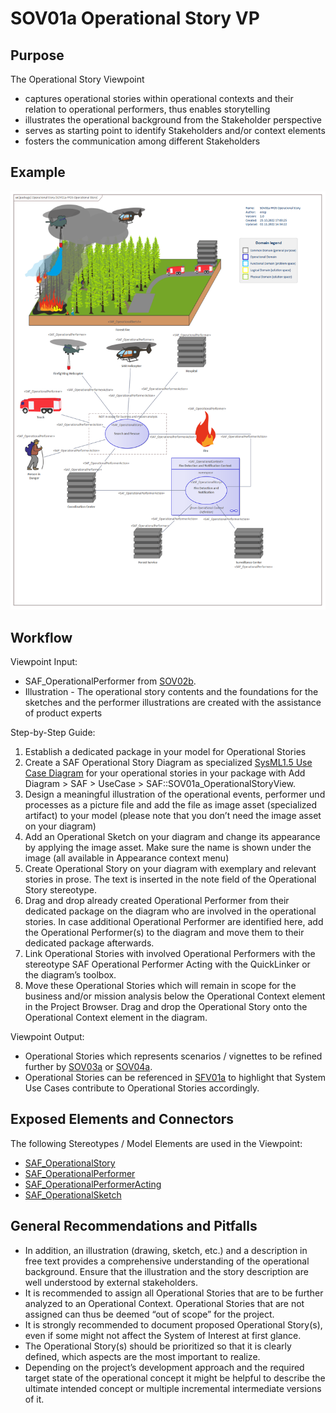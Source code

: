 # SOV01a Operational Story VP

## Purpose
The Operational Story Viewpoint
* captures operational stories within operational contexts and their relation to operational performers, thus enables storytelling
* illustrates the operational background from the Stakeholder perspective
* serves as starting point to identify Stakeholders and/or context elements
* fosters the communication among different Stakeholders

## Example
![SOV01a](../pics/SOV01a-example.png)

## Workflow
Viewpoint Input:
* SAF_OperationalPerformer from [SOV02b](Operational-Performer-Viewpoint.md).
* Illustration - The operational story contents and the foundations for the sketches and the performer illustrations are created with the assistance of product experts

Step-by-Step Guide:
1.	Establish a dedicated package in your model for Operational Stories
2.	Create a SAF Operational Story Diagram as specialized [SysML1.5 Use Case Diagram](https://sparxsystems.com/enterprise_architect_user_guide/16.1/guide_books/sysml-uc-dgms.html) for your operational stories in your package with Add Diagram > SAF > UseCase > SAF::SOV01a_OperationalStoryView.
3.	Design a meaningful illustration of the operational events, performer und processes as a picture file and add the file as image asset (specialized artifact) to your model (please note that you don’t need the image asset on your diagram)
4.	Add an Operational Sketch on your diagram and change its appearance by applying the image asset. Make sure the name is shown under the image (all available in Appearance context menu)
5.	Create Operational Story on your diagram with exemplary and relevant stories in prose. The text is inserted in the note field of the Operational Story stereotype.
6.	Drag and drop already created Operational Performer from their dedicated package on the diagram who are involved in the operational stories. In case additional Operational Performer are identified here, add the Operational Performer(s) to the diagram and move them to their dedicated package afterwards.
7.	Link Operational Stories with involved Operational Performers with the stereotype SAF Operational Performer Acting with the QuickLinker or the diagram’s toolbox.
8.	Move these Operational Stories which will remain in scope for the business and/or mission analysis below the Operational Context element in the Project Browser. Drag and drop the Operational Story onto the Operational Context element in the diagram.

Viewpoint Output:
* Operational Stories which represents scenarios / vignettes to be refined further by [SOV03a](Operational-Process-Viewpoint.md) or [SOV04a](Operational-Interaction-Viewpoint.md).
* Operational Stories can be referenced in [SFV01a](System-Use-Case-Viewpoint.md) to highlight that System Use Cases contribute to Operational Stories accordingly.

## Exposed Elements and Connectors
The following Stereotypes / Model Elements are used in the Viewpoint:
* [SAF_OperationalStory](https://github.com/GfSE/SAF-Specification/blob/TdSE2023/stereotypes.md#SAF_OperationalStory)
* [SAF_OperationalPerformer](https://github.com/GfSE/SAF-Specification/blob/TdSE2023/stereotypes.md#SAF_OperationalPerformer)
* [SAF_OperationalPerformerActing](https://github.com/GfSE/SAF-Specification/blob/TdSE2023/stereotypes.md#SAF_OperationalPerformerActing)
* [SAF_OperationalSketch](https://github.com/GfSE/SAF-Specification/blob/TdSE2023/stereotypes.md#SAF_OperationalSketch)

## General Recommendations and Pitfalls
* In addition, an illustration (drawing, sketch, etc.) and a description in free text provides a comprehensive understanding of the operational background. Ensure that the illustration and the story description are well understood by external stakeholders.
* It is recommended to assign all Operational Stories that are to be further analyzed to an Operational Context. Operational Stories that are not assigned can thus be deemed “out of scope” for the project.
* It is strongly recommended to document proposed Operational Story(s), even if some might not affect the System of Interest at first glance.
* The Operational Story(s) should be prioritized so that it is clearly defined, which aspects are the most important to realize.
* Depending on the project’s development approach and the required target state of the operational concept it might be helpful to describe the ultimate intended concept or multiple incremental intermediate versions of it.
